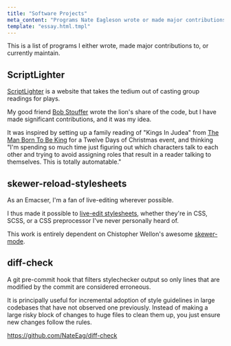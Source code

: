 ```yaml
---
title: "Software Projects"
meta_content: "Programs Nate Eagleson wrote or made major contributions to."
template: "essay.html.tmpl"
---
```


This is a list of programs I either wrote, made major
contributions to, or currently maintain.


## ScriptLighter

[ScriptLighter](https://www.scriptlighter.com) is a website that takes the
tedium out of casting group readings for plays.

My good friend [Bob Stouffer](https://www.bobandkellystouffer.com/) wrote the
lion's share of the code, but I have made significant contributions, and it was
my idea.

It was inspired by setting up a family reading of "Kings In Judea" from [The
Man Born To Be King](https://en.wikipedia.org/wiki/The_Man_Born_to_Be_King) for
a Twelve Days of Christmas event, and thinking "I'm spending so much time just
figuring out which characters talk to each other and trying to avoid assigning
roles that result in a reader talking to themselves. This is totally
automatable."


## skewer-reload-stylesheets

As an Emacser, I'm a fan of live-editing wherever possible.

I thus made it possible to [live-edit
stylesheets](https://github.com/NateEag/skewer-reload-stylesheets), whether
they're in CSS, SCSS, or a CSS preprocessor I've never personally heard of.

This work is entirely dependent on Chistopher Wellon's awesome
[skewer-mode](https://github.com/skeeto/skewer-mode).


## diff-check

A git pre-commit hook that filters stylechecker output so only lines that are
modified by the commit are considered erroneous.

It is principally useful for incremental adoption of style guidelines in large
codebases that have not observed one previously. Instead of making a large
risky block of changes to huge files to clean them up, you just ensure new
changes follow the rules.

https://github.com/NateEag/diff-check
